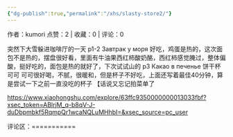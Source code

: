 ```yaml
---
{"dg-publish":true,"permalink":"/xhs/slasty-store2/"}
---
```


作者：kumori
点赞：2   |   收藏：0   |   评论：0

突然下大雪躲进咖啡厅的一天
p1-2 Завтрак у моря 好吃，鸡蛋是热的，这次面包不是热的，摆盘很好看，里面有牛油果西红柿酸奶酪，西红柿感觉腌过，整体偏酸，挺好吃的，面包是热的就好了，下次试试山的
p3 Какао в печенье 饼干杯可可 可可很好喝，不腻，很暖和，但是杯子不好吃，上面还写着最佳40分钟，算是尝试一下之前一直没吃的杯子
【话说又忘记拍菜单了

https://www.xiaohongshu.com/explore/63ffc9350000000013033fbf?xsec_token=ABlrjM_q-b8qV-J-duDbpmbkf5RqmpQr1wcaNQLuMHhbI=&xsec_source=pc_user

评论区：===========

